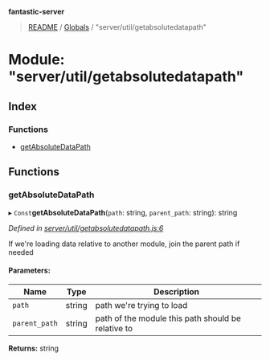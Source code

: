 **fantastic-server**

> [README](../README.md) / [Globals](../globals.md) / "server/util/getabsolutedatapath"

# Module: "server/util/getabsolutedatapath"

## Index

### Functions

* [getAbsoluteDataPath](_server_util_getabsolutedatapath_.md#getabsolutedatapath)

## Functions

### getAbsoluteDataPath

▸ `Const`**getAbsoluteDataPath**(`path`: string, `parent_path`: string): string

*Defined in [server/util/getabsolutedatapath.js:6](https://github.com/besimorhino/project-fantastic/blob/af5d0de/server/util/getabsolutedatapath.js#L6)*

If we're loading data relative to another module, join the parent path if needed

#### Parameters:

Name | Type | Description |
------ | ------ | ------ |
`path` | string | path we're trying to load |
`parent_path` | string | path of the module this path should be relative to  |

**Returns:** string
